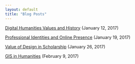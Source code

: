 ```yaml
---
layout: default
title: "Blog Posts"
---
```


[Digital Humanities Values and History](698-portfolio/dh-values-history) (January 12, 2017)

[Professional Identities and Online Presence](698-portfolio/professional-identity-online-presence) (January 19, 2017)

[Value of Design in Scholarship](698-portfolio/value-of-design-scholarship) (January 26, 2017)

[GIS in Humanities](698-portfolio/GIS-in-history) (February 9, 2017)

